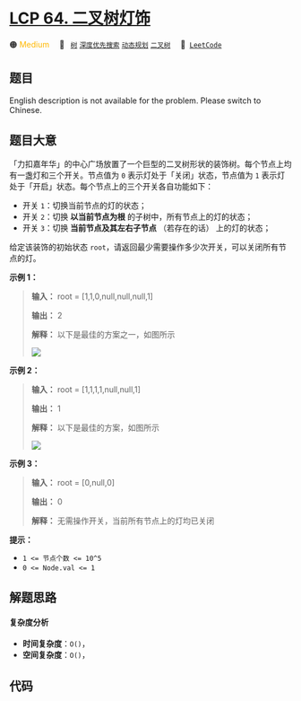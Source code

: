 # [LCP 64. 二叉树灯饰](https://leetcode.cn/problems/U7WvvU)

🟠 <font color=#ffb800>Medium</font>&emsp; 🔖&ensp; [`树`](/tag/tree.md) [`深度优先搜索`](/tag/depth-first-search.md) [`动态规划`](/tag/dynamic-programming.md) [`二叉树`](/tag/binary-tree.md)&emsp; 🔗&ensp;[`LeetCode`](https://leetcode.cn/problems/U7WvvU)

## 题目

English description is not available for the problem. Please switch to
Chinese.


## 题目大意

「力扣嘉年华」的中心广场放置了一个巨型的二叉树形状的装饰树。每个节点上均有一盏灯和三个开关。节点值为 `0` 表示灯处于「关闭」状态，节点值为 `1`
表示灯处于「开启」状态。每个节点上的三个开关各自功能如下：

  * 开关 `1`：切换当前节点的灯的状态；
  * 开关 `2`：切换 **以当前节点为根**  的子树中，所有节点上的灯的状态；
  * 开关 `3`：切换 **当前节点及其左右子节点** （若存在的话） 上的灯的状态；

给定该装饰的初始状态 `root`，请返回最少需要操作多少次开关，可以关闭所有节点的灯。

**示例 1：**

> 
> 
> 
> 
> 
> **输入：** root = [1,1,0,null,null,null,1]
> 
> **输出：** 2
> 
> **解释：** 以下是最佳的方案之一，如图所示
> 
> ![](https://pic.leetcode-cn.com/1629357030-GSbzpY-b71b95bf405e3b223e00b2820a062ba4.gif)
> 
> 

**示例 2：**

> 
> 
> 
> 
> 
> **输入：** root = [1,1,1,1,null,null,1]
> 
> **输出：** 1
> 
> **解释：** 以下是最佳的方案，如图所示
> 
> ![](https://pic.leetcode-cn.com/1629356950-HZsKZC-a4091b6448a0089b4d9e8f0390ff9ac6.gif)
> 
> 

**示例 3：**

> 
> 
> 
> 
> 
> **输入：** root = [0,null,0]
> 
> **输出：** 0
> 
> **解释：** 无需操作开关，当前所有节点上的灯均已关闭
> 
> 

**提示：**

  * `1 <= 节点个数 <= 10^5`
  * `0 <= Node.val <= 1`


## 解题思路

#### 复杂度分析

- **时间复杂度**：`O()`，
- **空间复杂度**：`O()`，

## 代码

```javascript

```